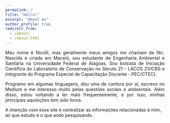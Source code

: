 ```yaml
---
permalink: /
title: "Hello!"
excerpt: "About me"
author_profile: true
redirect_from: 
  - /about/
  - /about.html
---
```


<p align="justify"> Meu nome é Nicolli, mas geralmente meus amigos me chamam de Nic. Nascida e criada em Maceió, sou estudante de Engenharia Ambiental e Sanitária na Universidade Federal de Alagoas. Sou bolsista de Iniciação Científica do Laboratório de Conservação no Século 21 - LACOS 21/ICBS e integrante do Programa Especial de Capacitação Discente - PEC/CTEC].</p> 

<p align="justify"> Programo em algumas linguagens, dou uma de cantora por aí, escrevo no Medium e me interesso muito pelas questões sociais e ambientais. Além disso, estou voltando a ler mais frequentemente, e por isso, minhas principais aquisições tem sido livros.</p>

A intenção com esse site é centralizar as informações relacionadas à mim, ao que estudo e o que ando pesquisando.
